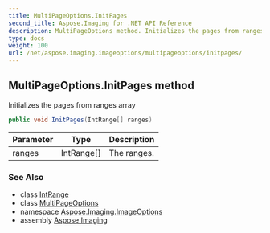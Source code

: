 ```yaml
---
title: MultiPageOptions.InitPages
second_title: Aspose.Imaging for .NET API Reference
description: MultiPageOptions method. Initializes the pages from ranges array
type: docs
weight: 100
url: /net/aspose.imaging.imageoptions/multipageoptions/initpages/
---
```

## MultiPageOptions.InitPages method

Initializes the pages from ranges array

```csharp
public void InitPages(IntRange[] ranges)
```

| Parameter | Type | Description |
| --- | --- | --- |
| ranges | IntRange[] | The ranges. |

### See Also

* class [IntRange](../../../aspose.imaging/intrange/)
* class [MultiPageOptions](../)
* namespace [Aspose.Imaging.ImageOptions](../../multipageoptions/)
* assembly [Aspose.Imaging](../../../)


